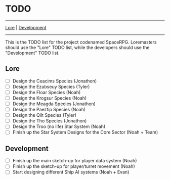 # TODO

---

 [Lore](https://github.com/TheCodeCrafter/SpaceRPG/blob/master/TODO.md#lore "Lore TODO List") | [Development](https://github.com/TheCodeCrafter/SpaceRPG/blob/master/TODO.md#development "Development TODO List")
 
---

This is the TODO list for the project codenamed SpaceRPG. Loremasters should use the "Lore" TODO list, while the developers should use the "Development" TODO list.

## Lore
- [ ] Design the Ceacims Species (Jonathon)
- [ ] Design the Ezubseuy Species (Tyler)
- [ ] Design the Floar Species (Noah)
- [ ] Design the Krogsur Species (Noah)
- [ ] Design the Meagda Species (Jonathon)
- [ ] Design the Paeztip Species (Noah)
- [ ] Design the Qilt Species (Tyler)
- [ ] Design the Tho Species (Jonathon)
- [ ] Design the Troo (no life) Star System (Noah)
- [ ] Finish up the Star System Designs for the Core Sector (Noah + Team)

## Development
- [ ] Finish up the main sketch-up for player data system (Noah)
- [ ] Finish up the sketch-up for player/turret movement (Noah)
- [ ] Start designing different Ship AI systems (Noah + Evan)
